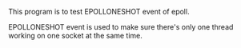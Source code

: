This program is to test EPOLLONESHOT event of epoll.

EPOLLONESHOT event is used to make sure there's only one thread working on one socket at the same time.


